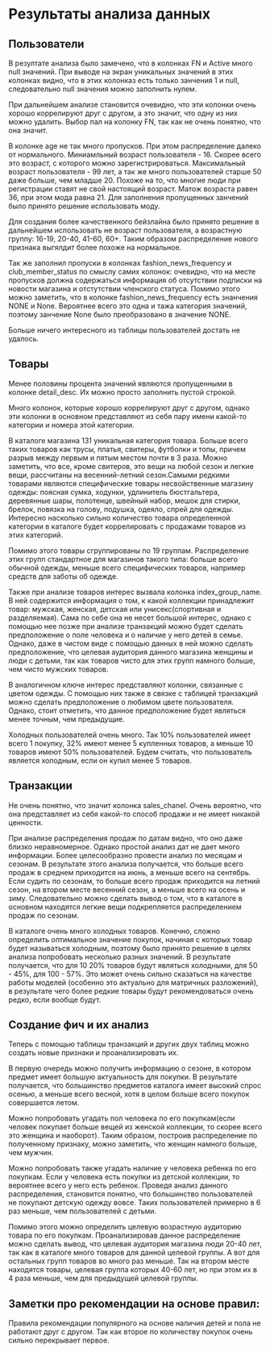 # Результаты анализа данных

## Пользователи

В резултате анализа было замечено, что в колонках FN и Active много null значений. При выводе на экран уникальных значений в этих колонках видно, что в этих колонказ есть только занчения 1 и null, следовательно null значения можно заполнить нулем.

При дальнейшем анализе становится очевидно, что эти колонки очень хорошо коррелируют друг с другом, а это значит, что одну из них можно удалить. Выбор пал на колонку FN, так как не очень понятно, что она значит.

В колонке age не так много пропусков. При этом распределение далеко от нормального. Миниамльный возраст пользователя - 16. Скорее всего это возраст, с которого можно зарегистрироваться. Максимальный возраст пользователя - 99 лет, а так же много пользователей старше 50 даже больше, чем младше 20. Похоже на то, что многие люди при регистрации ставят не свой настоящий возраст. Матож возраста равен 36, при этом мода равна 21. Для заполнения пропущенных занчений было принято решение использовать моду.

Для создания более качественного бейзлайна было принято решение в дальнейшем использовать не возраст пользователя, а возрастную группу: 16-19, 20-40, 41-60, 60+. Таким образом распределение нового признака
выгялдит более похоже на нормальное.

Так же заполнил пропуски в колонках fashion_news_frequency и club_member_status по смыслу самих колонок: очевидно, что на месте пропусков должна содержаться информация об отсутствии подписки на новости магазина и отстутствии членского статуса. Помимо этого можно заметить, что в колонке fashion_news_frequency есть знанчения NONE и None. Вероятнее всего это одна и тажа категория значений, поэтому занчение None было преобразовано в значение NONE.

Больше ничего интересного из таблицы пользователей достать не удалось. 

## Товары

Менее половины процента значений являются пропущенными в колонке detail_desc. Их можно просто заполнить пустой строкой.

Много колонок, которые хорошо коррелируют друг с другом, однако эти колонки в основном представляют из себя пару имени какой-то категории и номера этой категории.

В каталоге магазина 131 уникальная категория товара. Больше всего таких товаров как трусы, платья, свитеры, футболки и топы, причем разрыв между первым и пятым местом почти в 3 раза. Можно заметить, что все, кроме свитеров, это вещи на любой сезон и легкие вещи, рассчитаны на весенний-летний сезон.Самыми редкими товарами являются специфические товары несвойственные магазину одежды: поясная сумка, ходунки, удлинитель бюстгальтера, деревянные шары, полотенце, швейный набор, мешок для стирки, брелок, повязка на голову, подушка, одеяло, спрей для одежды. Интересно насколько сильно количество товара определенной категории в каталоге будет коррелировать с продажами товаров из этих категорий. 

Помимо этого товары сгруппированы по 19 группам. Распределение этих групп стандартное для магазинов такого типа: больше всего обычной одежды, меньше всего специфических товаров, например средств для заботы об одежде.

Также при анализе товаров интерес вызвала колонка index_group_name.
В ней содержится информация о том, к какой коллекции принадлежит товар: мужская, женская, детская или унисекс(спортивная и разделяемая). Сама по себе она не несет большой интерес, однако с помощью нее позже при анализе транзакций можно будет сделать предположение о поле человека и о наличие у него детей в семье. Однако, даже в чистом виде с помощью данных в ней можно сделать предположение, что целевая аудитория данного магазина женщины и люди с детьми, так как товаров чисто для этих групп намного больше, чем чисто мужских товаров.

В аналогичном ключе интерес представляют колонки, связанные с цветом одежды. С помощью них также в связке с таблицей транзакций можно сделать предположение о любимом цвете пользователя. Однако, стоит отметить, что данное предположение будет являться менее точным, чем предыдущие.

Холодных пользователей очень много. Так 10% пользователей имеет всего 1 покупку, 32% имеют менее 5 купленных товаров, а меньше 10 товаров имеют 50% пользователей. Будем считать, что пользователь является холодным, если он купил менее 5 товаров.

## Транзакции

Не очень понятно, что значит колонка sales_chanel. Очень вероятно, что она представляет из себя какой-то способ продажи и не имеет никакой ценности.

При анализе распределения продаж по датам видно, что оно даже близко неравномерное. Однако простой анализ дат не дает много информации. Более целесообразно провести анализ по месяцам и сезонам. В результате этого анализа получается, что больше всего продаж в среднем приходится на июнь, а меньше всего на сентябрь. Если судить по сезонам, то больше всего продаж приходится на летний сезон, на втором месте весенний сезон, а меньше всего на осень и зиму. Следовательно можно сделать вывод о том, что в каталоге в основном находятся легкие вещи подкрепляется распределением продаж по сезонам.

В каталоге очень много холодных товаров. Конечно, сложно определить оптимальное значение покупок, начиная с которых товар будет называться холодным, поэтому было принято решение в целях анализа попробовать несколько разных значений. В результате получается, что для 10 20% товаров будут являться холодными, для 50 - 45%, для 100 - 57%. Это может очень сильно сказаться на качестве работы моделей (особенно это актуально для матричных разложений), в результате чего более редкие товары будут рекомендоваться очень редко, если вообще будут.

## Создание фич и их анализ

Теперь с помощью таблицы транзакций и других двух таблиц можно создать новые признаки и проанализировать их. 

В первую очередь можно получить информацию о сезоне, в котором предмет имеет большую актуальность для покупки. В результате получается, что большинство предметов каталога имеет высокий спрос осенью, а меньше всего весной, хотя в целом больше всего покупок совершается летом.

Можно попробовать угадать пол человека по его покупкам(если человек покупает больше вещей из женской коллекции, то скорее всего это женщина и наоборот). Таким образом, построив распределение по полученному признаку, можно заметить, что женщин намного больше, чем мужчин.

Можно попробовать также угадать наличие у человека ребенка по его покупкам. Если у человека есть покупки из детской коллекции, то вероятнее всего у него есть ребенок. Проведя анализ данного распределения, становится понятно, что большинство пользователей не покупают детскую одежду вовсе. Таких пользователей примерно в 6 раз меньше, чем пользователей с детьми.

Помимо этого можно определить целевую возрастную аудиторию товара по его покупкам. Проанализировав данное распределение можно сделать вывод, что целевая аудитория магазина люди 20-40 лет, так как в каталоге много товаров для данной целевой группы. А вот для остальных групп товаров во много раз меньше. Так на втором месте находятся товары, целевая группа которых 40-60 лет, но при этом их в 4 раза меньше, чем для предыдущей целевой группы.

## Заметки про рекомендации на основе правил:
Правила рекомендации популярного на основе наличия детей и пола не работают друг с другом. Так как второе по количеству покупок очень сильно перекрывает первое.